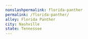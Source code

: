 ```yaml
---
﻿nonslashpermalink: florida-panther
permalink: /florida-panther/
alley: Florida Panther
city: Nashville
state: Tennessee
---
```

